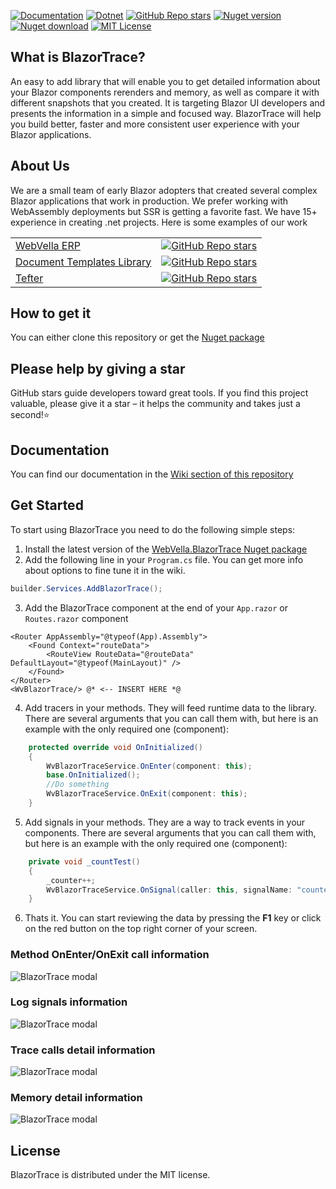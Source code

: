 ﻿[![Documentation](https://img.shields.io/badge/Documentation-blue?style=for-the-badge)](https://github.com/WebVella/WebVella.BlazorTrace/wiki)
[![Dotnet](https://img.shields.io/badge/platform-.NET-blue?style=for-the-badge)](https://www.nuget.org/packages/WebVella.BlazorTrace)
[![GitHub Repo stars](https://img.shields.io/github/stars/WebVella/WebVella.BlazorTrace?style=for-the-badge)](https://github.com/WebVella/WebVella.BlazorTrace/stargazers)
[![Nuget version](https://img.shields.io/nuget/v/WebVella.BlazorTrace?style=for-the-badge)](https://www.nuget.org/packages/WebVella.BlazorTrace)
[![Nuget download](https://img.shields.io/nuget/dt/WebVella.BlazorTrace?style=for-the-badge)](https://www.nuget.org/packages/WebVella.BlazorTrace)
[![MIT License](https://img.shields.io/badge/License-MIT-green.svg?style=for-the-badge)](https://github.com/WebVella/WebVella.BlazorTrace/blob/main/LICENSE)

## What is BlazorTrace?
An easy to add library that will enable you to get detailed information about your Blazor components rerenders and memory, as well as compare it with different snapshots that you created. It is targeting Blazor UI developers and presents the information in a simple and focused way. BlazorTrace will help you build better, faster and more consistent user experience with your Blazor applications.

## About Us
We are a small team of early Blazor adopters that created several complex Blazor applications that work in production. We prefer working with WebAssembly deployments but SSR is getting a favorite fast. We have 15+ experience in creating .net projects. Here is some examples of our work

| | |
|---|---|
| [WebVella ERP](https://github.com/WebVella/WebVella-ERP) | [![GitHub Repo stars](https://img.shields.io/github/stars/WebVella/WebVella-ERP?style=for-the-badge)](https://github.com/WebVella/WebVella-ERP/stargazers) | [![Nuget download](https://img.shields.io/nuget/dt/WebVella.ERP?style=for-the-badge)](https://www.nuget.org/packages/WebVella.ERP)
| [Document Templates Library](https://github.com/WebVella/WebVella.DocumentTemplates) | [![GitHub Repo stars](https://img.shields.io/github/stars/WebVella/WebVella.DocumentTemplates?style=for-the-badge)](https://github.com/WebVella/WebVella.DocumentTemplates/stargazers) | [![Nuget download](https://img.shields.io/nuget/dt/WebVella.DocumentTemplates?style=for-the-badge)](https://www.nuget.org/packages/WebVella.DocumentTemplates)
| [Tefter](https://github.com/WebVella/WebVella.Tefter) | [![GitHub Repo stars](https://img.shields.io/github/stars/WebVella/WebVella.Tefter?style=for-the-badge)](https://github.com/WebVella/WebVella.Tefter/stargazers) | [![Nuget download](https://img.shields.io/nuget/dt/WebVella.Tefter?style=for-the-badge)](https://www.nuget.org/packages/WebVella.Tefter)

## How to get it
You can either clone this repository or get the [Nuget package](https://www.nuget.org/packages/WebVella.BlazorTrace)

## Please help by giving a star
GitHub stars guide developers toward great tools. If you find this project valuable, please give it a star – it helps the community and takes just a second!⭐

## Documentation
You can find our documentation in the [Wiki section of this repository](https://github.com/WebVella/WebVella.BlazorTrace/wiki)

## Get Started
To start using BlazorTrace you need to do the following simple steps:

1. Install the latest version of the [WebVella.BlazorTrace Nuget package](https://www.nuget.org/packages/WebVella.BlazorTrace)
2. Add the following line in your ```Program.cs``` file. You can get more info about options to fine tune it in the wiki.

``` csharp
builder.Services.AddBlazorTrace();
```

3. Add the BlazorTrace component at the end of your ```App.razor``` or ```Routes.razor``` component

``` razor
<Router AppAssembly="@typeof(App).Assembly">
    <Found Context="routeData">
        <RouteView RouteData="@routeData" DefaultLayout="@typeof(MainLayout)" />
    </Found>
</Router>
<WvBlazorTrace/> @* <-- INSERT HERE *@
```

4. Add tracers in your methods. They will feed runtime data to the library. There are several arguments that you can call them with, but here is an example with the only required one (component):

``` csharp
	protected override void OnInitialized()
	{
		WvBlazorTraceService.OnEnter(component: this);
		base.OnInitialized();
		//Do something
		WvBlazorTraceService.OnExit(component: this);
	}
```

5. Add signals in your methods. They are a way to track events in your components. There are several arguments that you can call them with, but here is an example with the only required one (component):

``` csharp
	private void _countTest()
	{
		_counter++;
		WvBlazorTraceService.OnSignal(caller: this, signalName: "counter");
	}
```

6. Thats it. You can start reviewing the data by pressing the **F1** key or click on the red button on the top right corner of your screen.

### Method OnEnter/OnExit call information

![BlazorTrace modal](https://github.com/WebVella/WebVella.BlazorTrace/blob/main/images/trace-modal-methods.png)

### Log signals information

![BlazorTrace modal](https://github.com/WebVella/WebVella.BlazorTrace/blob/main/images/trace-modal-signals.png)

### Trace calls detail information

![BlazorTrace modal](https://github.com/WebVella/WebVella.BlazorTrace/blob/main/images/trace-list-modal.png)

### Memory detail information

![BlazorTrace modal](https://github.com/WebVella/WebVella.BlazorTrace/blob/main/images/memory-modal.png)

## License
BlazorTrace is distributed under the MIT license.
